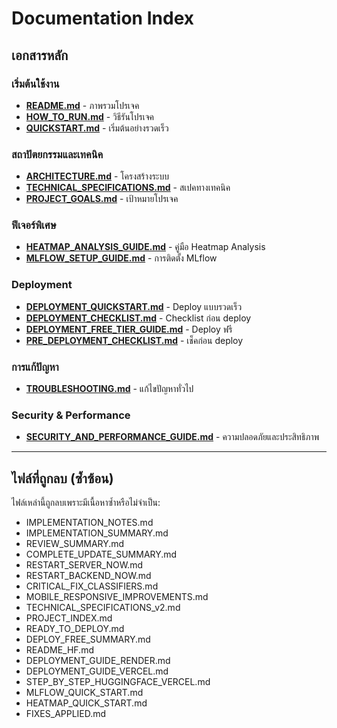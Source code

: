 # Documentation Index

## เอกสารหลัก

### เริ่มต้นใช้งาน
- **[README.md](README.md)** - ภาพรวมโปรเจค
- **[HOW_TO_RUN.md](HOW_TO_RUN.md)** - วิธีรันโปรเจค
- **[QUICKSTART.md](QUICKSTART.md)** - เริ่มต้นอย่างรวดเร็ว

### สถาปัตยกรรมและเทคนิค
- **[ARCHITECTURE.md](ARCHITECTURE.md)** - โครงสร้างระบบ
- **[TECHNICAL_SPECIFICATIONS.md](TECHNICAL_SPECIFICATIONS.md)** - สเปคทางเทคนิค
- **[PROJECT_GOALS.md](PROJECT_GOALS.md)** - เป้าหมายโปรเจค

### ฟีเจอร์พิเศษ
- **[HEATMAP_ANALYSIS_GUIDE.md](HEATMAP_ANALYSIS_GUIDE.md)** - คู่มือ Heatmap Analysis
- **[MLFLOW_SETUP_GUIDE.md](MLFLOW_SETUP_GUIDE.md)** - การติดตั้ง MLflow

### Deployment
- **[DEPLOYMENT_QUICKSTART.md](DEPLOYMENT_QUICKSTART.md)** - Deploy แบบรวดเร็ว
- **[DEPLOYMENT_CHECKLIST.md](DEPLOYMENT_CHECKLIST.md)** - Checklist ก่อน deploy
- **[DEPLOYMENT_FREE_TIER_GUIDE.md](DEPLOYMENT_FREE_TIER_GUIDE.md)** - Deploy ฟรี
- **[PRE_DEPLOYMENT_CHECKLIST.md](PRE_DEPLOYMENT_CHECKLIST.md)** - เช็คก่อน deploy

### การแก้ปัญหา
- **[TROUBLESHOOTING.md](TROUBLESHOOTING.md)** - แก้ไขปัญหาทั่วไป

### Security & Performance
- **[SECURITY_AND_PERFORMANCE_GUIDE.md](SECURITY_AND_PERFORMANCE_GUIDE.md)** - ความปลอดภัยและประสิทธิภาพ

---

## ไฟล์ที่ถูกลบ (ซ้ำซ้อน)

ไฟล์เหล่านี้ถูกลบเพราะมีเนื้อหาซ้ำหรือไม่จำเป็น:
- IMPLEMENTATION_NOTES.md
- IMPLEMENTATION_SUMMARY.md
- REVIEW_SUMMARY.md
- COMPLETE_UPDATE_SUMMARY.md
- RESTART_SERVER_NOW.md
- RESTART_BACKEND_NOW.md
- CRITICAL_FIX_CLASSIFIERS.md
- MOBILE_RESPONSIVE_IMPROVEMENTS.md
- TECHNICAL_SPECIFICATIONS_v2.md
- PROJECT_INDEX.md
- READY_TO_DEPLOY.md
- DEPLOY_FREE_SUMMARY.md
- README_HF.md
- DEPLOYMENT_GUIDE_RENDER.md
- DEPLOYMENT_GUIDE_VERCEL.md
- STEP_BY_STEP_HUGGINGFACE_VERCEL.md
- MLFLOW_QUICK_START.md
- HEATMAP_QUICK_START.md
- FIXES_APPLIED.md
